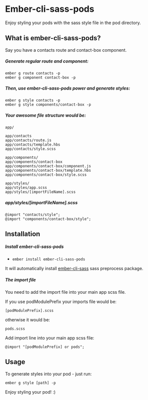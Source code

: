 # Ember-cli-sass-pods

Enjoy styling your pods with the sass style file in the pod directory.

## What is ember-cli-sass-pods?
Say you have a contacts route and contact-box component.
##### Generate regular route and component:
```
ember g route contacts -p
ember g component contact-box -p
```
##### Then, use ember-cli-sass-pods power and generate styles:
```
ember g style contacts -p
ember g style components/contact-box -p
```

##### Your awesome file structure would be:
```
app/

app/contacts
app/contacts/route.js
app/contacts/template.hbs
app/contacts/style.scss

app/components/
app/components/contact-box
app/components/contact-box/component.js
app/components/contact-box/template.hbs
app/components/contact-box/style.scss

app/styles/
app/styles/app.scss
app/styles/[importFileName].scss
```
##### app/styles/[importFileName].scss
```
@import "contacts/style";
@import "components/contact-box/style";
```

## Installation

##### Install ember-cli-sass-pods

* `ember install ember-cli-sass-pods`

It will automatically install [ember-cli-sass](https://github.com/aexmachina/ember-cli-sass#ember-cli-sass) sass preprocess package.

##### The import file
You need to add the import file into your main app scss file.

If you use podModulePrefix your imports file would be:
```
[podModulePrefix].scss
```
otherwise it would be:
```
pods.scss
```
Add import line into your main app scss file:

```
@import "[podModulePrefix] or pods";
```

## Usage

To generate styles into your pod - just run:

```
ember g style [path] -p
```

Enjoy styling your pod! :)
